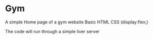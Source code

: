 # Gym
A simple Home page of a gym website
Basic HTML
CSS (display:flex;)

The code will run through a simple liver server 
